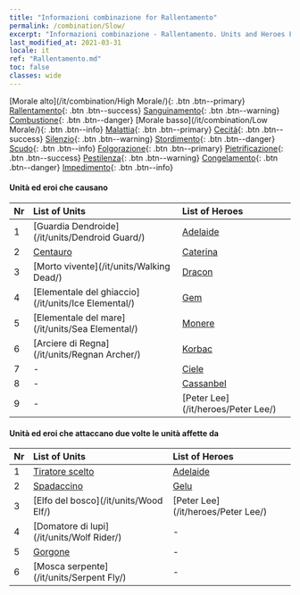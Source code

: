 ```yaml
---
title: "Informazioni combinazione for Rallentamento"
permalink: /combination/Slow/
excerpt: "Informazioni combinazione - Rallentamento. Units and Heroes Formation."
last_modified_at: 2021-03-31
locale: it
ref: "Rallentamento.md"
toc: false
classes: wide
---
```


  [Morale alto](/it/combination/High Morale/){: .btn .btn--primary} [Rallentamento](/it/combination/Slow/){: .btn .btn--success} [Sanguinamento](/it/combination/Bleeding/){: .btn .btn--warning} [Combustione](/it/combination/Burning/){: .btn .btn--danger} [Morale basso](/it/combination/Low Morale/){: .btn .btn--info} [Malattia](/it/combination/Disease/){: .btn .btn--primary} [Cecità](/it/combination/Blind/){: .btn .btn--success} [Silenzio](/it/combination/Silence/){: .btn .btn--warning} [Stordimento](/it/combination/Stun/){: .btn .btn--danger} [Scudo](/it/combination/Shield/){: .btn .btn--info} [Folgorazione](/it/combination/Static/){: .btn .btn--primary} [Pietrificazione](/it/combination/Petrify/){: .btn .btn--success} [Pestilenza](/it/combination/Plague/){: .btn .btn--warning} [Congelamento](/it/combination/Freeze/){: .btn .btn--danger} [Impedimento](/it/combination/Deterrence/){: .btn .btn--info} 


#### Unità ed eroi che causano <Rallentamento>

  | Nr |  List of Units  | List of Heroes | 
  |:---|:----------------|:---------------| 
  | 1 | [Guardia Dendroide](/it/units/Dendroid Guard/) | [Adelaide](/it/heroes/Adelaide/) |
  | 2 | [Centauro](/it/units/Centaur/) | [Caterina](/it/heroes/Catherine/) |
  | 3 | [Morto vivente](/it/units/Walking Dead/) | [Dracon](/it/heroes/Dracon/) |
  | 4 | [Elementale del ghiaccio](/it/units/Ice Elemental/) | [Gem](/it/heroes/Gem/) |
  | 5 | [Elementale del mare](/it/units/Sea Elemental/) | [Monere](/it/heroes/Monere/) |
  | 6 | [Arciere di Regna](/it/units/Regnan Archer/) | [Korbac](/it/heroes/Korbac/) |
  | 7 | - | [Ciele](/it/heroes/Ciele/) |
  | 8 | - | [Cassanbel](/it/heroes/Cassanbel/) |
  | 9 | - | [Peter Lee](/it/heroes/Peter Lee/) |


#### Unità ed eroi che attaccano due volte le unità affette da <Rallentamento>

  | Nr |  List of Units  | List of Heroes | 
  |:---|:----------------|:---------------| 
  | 1 | [Tiratore scelto](/it/units/Marksman/) | [Adelaide](/it/heroes/Adelaide/) |
  | 2 | [Spadaccino](/it/units/Swordsman/) | [Gelu](/it/heroes/Gelu/) |
  | 3 | [Elfo del bosco](/it/units/Wood Elf/) | [Peter Lee](/it/heroes/Peter Lee/) |
  | 4 | [Domatore di lupi](/it/units/Wolf Rider/) | - |
  | 5 | [Gorgone](/it/units/Gorgon/) | - |
  | 6 | [Mosca serpente](/it/units/Serpent Fly/) | - |
